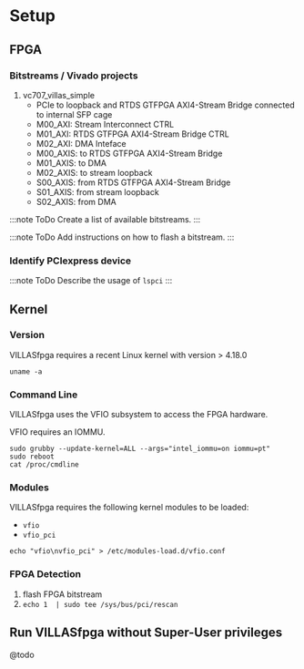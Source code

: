 # Setup

## FPGA

### Bitstreams / Vivado projects

1. vc707_villas_simple
    - PCIe to loopback and RTDS GTFPGA AXI4-Stream Bridge connected to internal SFP cage
    - M00_AXI: Stream Interconnect CTRL
    - M01_AXI: RTDS GTFPGA AXI4-Stream Bridge CTRL
    - M02_AXI: DMA Inteface
    - M00_AXIS: to RTDS GTFPGA AXI4-Stream Bridge
    - M01_AXIS: to DMA
    - M02_AXIS: to stream loopback
    - S00_AXIS: from RTDS GTFPGA AXI4-Stream Bridge
    - S01_AXIS: from stream loopback
    - S02_AXIS: from DMA


:::note ToDo
Create a list of available bitstreams.
:::

:::note ToDo
Add instructions on how to flash a bitstream.
:::

### Identify PCIexpress device

:::note ToDo
Describe the usage of `lspci`
:::

## Kernel

### Version

VILLASfpga requires a recent Linux kernel with version > 4.18.0
```
uname -a
```

### Command Line

VILLASfpga uses the VFIO subsystem to access the FPGA hardware.

VFIO requires an IOMMU.

```
sudo grubby --update-kernel=ALL --args="intel_iommu=on iommu=pt"
sudo reboot
cat /proc/cmdline
```

### Modules

VILLASfpga requires the following kernel modules to be loaded:

- `vfio`
- `vfio_pci`
```
echo "vfio\nvfio_pci" > /etc/modules-load.d/vfio.conf
```

### FPGA Detection

1. flash FPGA bitstream
2. `echo 1  | sudo tee /sys/bus/pci/rescan`


## Run VILLASfpga without Super-User privileges

@todo
